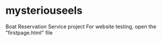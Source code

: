 # mysteriouseels
Boat Reservation Service project
For website testing, open the "firstpage.html" file
